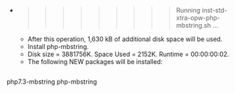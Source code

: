 * >>>>>>>>> Running inst-std-xtra-opw-php-mbstring.sh ...
  * After this operation, 1,630 kB of additional disk space will be used.
  * Install php-mbstring.
  * Disk size = 3881756K. Space Used = 2152K. Runtime = 00:00:00:02.
  * The following NEW packages will be installed:
  ```bash
php7.3-mbstring php-mbstring
  ```
